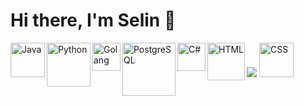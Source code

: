 # Hi there, I'm Selin 👋
<img src="https://github-readme-stats.vercel.app/api?username=SelinKararmaz&show_icons=true&theme=radical" />

<img align="left" width="55" alt="Java" src="https://img.shields.io/badge/java-%23ED8B00.svg?style=for-the-badge&logo=java&logoColor=white" />
<img align="left" width="70" alt="Python" src="https://img.shields.io/badge/python-3670A0?style=for-the-badge&logo=python&logoColor=ffdd54" />
<img align="left" width="45" alt="Golang" src="https://img.shields.io/badge/go-%2300ADD8.svg?style=for-the-badge&logo=go&logoColor=white" />
<img align="left" width="85" alt="PostgreSQL" src="https://img.shields.io/badge/postgres-%23316192.svg?style=for-the-badge&logo=postgresql&logoColor=white" />
<img align="left" width="45" alt="C#" src="https://img.shields.io/badge/c%23-%23239120.svg?style=for-the-badge&logo=c-sharp&logoColor=white" />
<img align="left" width="60" alt="HTML" src="https://img.shields.io/badge/html5-%23E34F26.svg?style=for-the-badge&logo=html5&logoColor=white" />
<img alt="CSS" width="55" src="https://img.shields.io/badge/css3-%231572B6.svg?style=for-the-badge&logo=css3&logoColor=white" />

